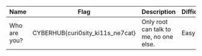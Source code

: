 Name|Flag|Description|Difficulty|Points
---|---|---|---|---
Who are you?|CYBERHUB{curi0sity_ki11s_ne7cat}|Only root can talk to me, no one else.|Easy|20